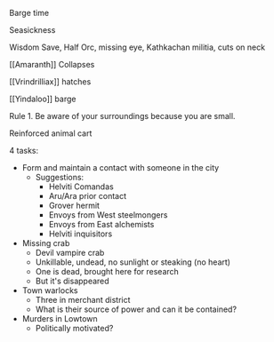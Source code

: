 Barge time

Seasickness

Wisdom Save, 
Half Orc, missing eye, Kathkachan militia, cuts on neck

[[Amaranth]] Collapses

[[Vrindrilliax]] hatches

[[Yindaloo]] barge

Rule 1. Be aware of your surroundings because you are small.


Reinforced animal cart

4 tasks:
- Form and maintain a contact with someone in the city
	- Suggestions: 
		- Helviti Comandas
		- Aru/Ara prior contact
		- Grover hermit
		- Envoys from West steelmongers
		- Envoys from East alchemists
		- Helviti inquisitors
- Missing crab
	- Devil vampire crab
	- Unkillable, undead, no sunlight or steaking (no heart)
	- One is dead, brought here for research
	- But it's disappeared
- Town warlocks
	- Three in merchant district
	- What is their source of power and can it be contained?
- Murders in Lowtown
	- Politically motivated? 